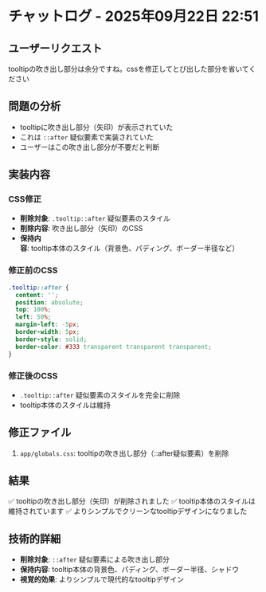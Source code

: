 # チャットログ - 2025年09月22日 22:51

## ユーザーリクエスト
tooltipの吹き出し部分は余分ですね。cssを修正してとび出した部分を省いてください

## 問題の分析
- tooltipに吹き出し部分（矢印）が表示されていた
- これは `::after` 疑似要素で実装されていた
- ユーザーはこの吹き出し部分が不要だと判断

## 実装内容

### CSS修正
- **削除対象**: `.tooltip::after` 疑似要素のスタイル
- **削除内容**: 吹き出し部分（矢印）のCSS
- **保持内容**: tooltip本体のスタイル（背景色、パディング、ボーダー半径など）

### 修正前のCSS
```css
.tooltip::after {
  content: '';
  position: absolute;
  top: 100%;
  left: 50%;
  margin-left: -5px;
  border-width: 5px;
  border-style: solid;
  border-color: #333 transparent transparent transparent;
}
```

### 修正後のCSS
- `.tooltip::after` 疑似要素のスタイルを完全に削除
- tooltip本体のスタイルは維持

## 修正ファイル
1. `app/globals.css`: tooltipの吹き出し部分（::after疑似要素）を削除

## 結果
✅ tooltipの吹き出し部分（矢印）が削除されました
✅ tooltip本体のスタイルは維持されています
✅ よりシンプルでクリーンなtooltipデザインになりました

## 技術的詳細
- **削除対象**: `::after` 疑似要素による吹き出し部分
- **保持内容**: tooltip本体の背景色、パディング、ボーダー半径、シャドウ
- **視覚的効果**: よりシンプルで現代的なtooltipデザイン
